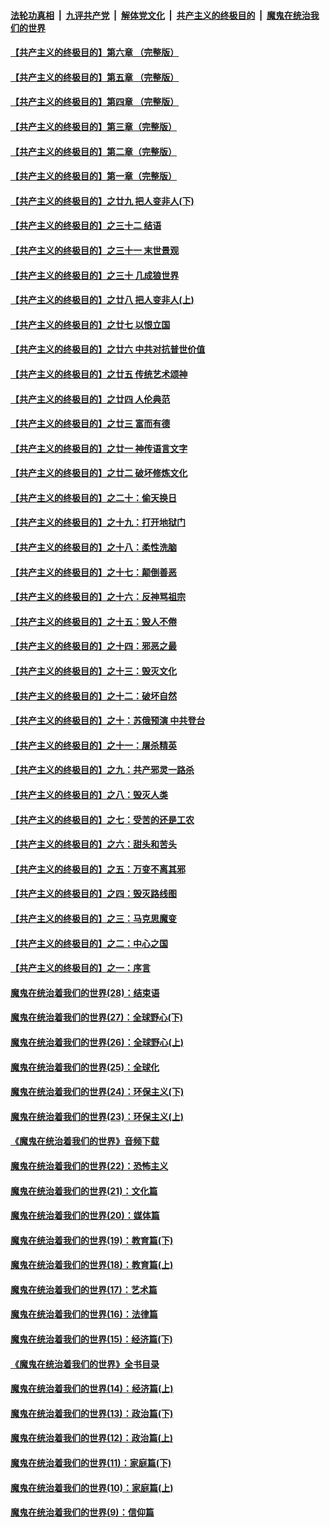 ####  [法轮功真相](../../../../basic/blob/master/README.md?t=06300031) &nbsp;|&nbsp; [九评共产党](../../../../9ping.md/blob/master/README.md?t=06300031) &nbsp;|&nbsp; [解体党文化](../../../../jtdwh.md/blob/master/README.md?t=06300031)  &nbsp;|&nbsp; [共产主义的终极目的](../../../../gczydzjmd.md/blob/master/README.md?t=06300031) &nbsp;|&nbsp; [魔鬼在统治我们的世界](../../../../mgztzwmdsj.md/blob/master/README.md?t=06300031) 

#### [【共产主义的终极目的】第六章 （完整版）](../pages/nsc422/n11428913.md?t=06300031) 

#### [【共产主义的终极目的】第五章 （完整版）](../pages/nsc422/n11428912.md?t=06300031) 

#### [【共产主义的终极目的】第四章 （完整版）](../pages/nsc422/n11428907.md?t=06300031) 

#### [【共产主义的终极目的】第三章（完整版）](../pages/nsc422/n11428848.md?t=06300031) 

#### [【共产主义的终极目的】第二章（完整版）](../pages/nsc422/n11428831.md?t=06300031) 

#### [【共产主义的终极目的】第一章（完整版）](../pages/nsc422/n11417651.md?t=06300031) 

#### [【共产主义的终极目的】之廿九 把人变非人(下)](../pages/nsc422/n11344140.md?t=06300031) 

#### [【共产主义的终极目的】之三十二 结语](../pages/nsc422/n11360535.md?t=06300031) 

#### [【共产主义的终极目的】之三十一 末世景观](../pages/nsc422/n11351129.md?t=06300031) 

#### [【共产主义的终极目的】之三十 几成狼世界](../pages/nsc422/n11348280.md?t=06300031) 

#### [【共产主义的终极目的】之廿八 把人变非人(上)](../pages/nsc422/n11340492.md?t=06300031) 

#### [【共产主义的终极目的】之廿七 以恨立国](../pages/nsc422/n11336944.md?t=06300031) 

#### [【共产主义的终极目的】之廿六 中共对抗普世价值](../pages/nsc422/n11324785.md?t=06300031) 

#### [【共产主义的终极目的】之廿五 传统艺术颂神](../pages/nsc422/n11296396.md?t=06300031) 

#### [【共产主义的终极目的】之廿四 人伦典范](../pages/nsc422/n11296397.md?t=06300031) 

#### [【共产主义的终极目的】之廿三 富而有德](../pages/nsc422/n11283598.md?t=06300031) 

#### [【共产主义的终极目的】之廿一 神传语言文字](../pages/nsc422/n11263265.md?t=06300031) 

#### [【共产主义的终极目的】之廿二 破坏修炼文化](../pages/nsc422/n11245728.md?t=06300031) 

#### [【共产主义的终极目的】之二十：偷天换日](../pages/nsc422/n11238846.md?t=06300031) 

#### [【共产主义的终极目的】之十九：打开地狱门](../pages/nsc422/n11206376.md?t=06300031) 

#### [【共产主义的终极目的】之十八：柔性洗脑](../pages/nsc422/n11199994.md?t=06300031) 

#### [【共产主义的终极目的】之十七：颠倒善恶](../pages/nsc422/n11179782.md?t=06300031) 

#### [【共产主义的终极目的】之十六：反神骂祖宗](../pages/nsc422/n11166798.md?t=06300031) 

#### [【共产主义的终极目的】之十五：毁人不倦](../pages/nsc422/n11166792.md?t=06300031) 

#### [【共产主义的终极目的】之十四：邪恶之最](../pages/nsc422/n11150249.md?t=06300031) 

#### [【共产主义的终极目的】之十三：毁灭文化](../pages/nsc422/n11135227.md?t=06300031) 

#### [【共产主义的终极目的】之十二：破坏自然](../pages/nsc422/n11135214.md?t=06300031) 

#### [【共产主义的终极目的】之十：苏俄预演 中共登台](../pages/nsc422/n11118424.md?t=06300031) 

#### [【共产主义的终极目的】之十一：屠杀精英](../pages/nsc422/n11118442.md?t=06300031) 

#### [【共产主义的终极目的】之九：共产邪灵一路杀](../pages/nsc422/n11114139.md?t=06300031) 

#### [【共产主义的终极目的】之八：毁灭人类](../pages/nsc422/n11108503.md?t=06300031) 

#### [【共产主义的终极目的】之七：受苦的还是工农](../pages/nsc422/n11101809.md?t=06300031) 

#### [【共产主义的终极目的】之六：甜头和苦头](../pages/nsc422/n11096971.md?t=06300031) 

#### [【共产主义的终极目的】之五：万变不离其邪](../pages/nsc422/n11091285.md?t=06300031) 

#### [【共产主义的终极目的】之四：毁灭路线图](../pages/nsc422/n11086284.md?t=06300031) 

#### [【共产主义的终极目的】之三：马克思魔变](../pages/nsc422/n11061941.md?t=06300031) 

#### [【共产主义的终极目的】之二：中心之国](../pages/nsc422/n11047728.md?t=06300031) 

#### [【共产主义的终极目的】之一：序言](../pages/nsc422/n11086077.md?t=06300031) 

#### [魔鬼在统治着我们的世界(28)：结束语](../pages/nsc422/n10936246.md?t=06300031) 

#### [魔鬼在统治着我们的世界(27)：全球野心(下)](../pages/nsc422/n10928319.md?t=06300031) 

#### [魔鬼在统治着我们的世界(26)：全球野心(上)](../pages/nsc422/n10900318.md?t=06300031) 

#### [魔鬼在统治着我们的世界(25)：全球化](../pages/nsc422/n10788205.md?t=06300031) 

#### [魔鬼在统治着我们的世界(24)：环保主义(下)](../pages/nsc422/n10695307.md?t=06300031) 

#### [魔鬼在统治着我们的世界(23)：环保主义(上)](../pages/nsc422/n10688613.md?t=06300031) 

#### [《魔鬼在统治着我们的世界》音频下载](../pages/nsc422/n10635553.md?t=06300031) 

#### [魔鬼在统治着我们的世界(22)：恐怖主义](../pages/nsc422/n10614727.md?t=06300031) 

#### [魔鬼在统治着我们的世界(21)：文化篇](../pages/nsc422/n10597706.md?t=06300031) 

#### [魔鬼在统治着我们的世界(20)：媒体篇](../pages/nsc422/n10586579.md?t=06300031) 

#### [魔鬼在统治着我们的世界(19)：教育篇(下)](../pages/nsc422/n10564808.md?t=06300031) 

#### [魔鬼在统治着我们的世界(18)：教育篇(上)](../pages/nsc422/n10526970.md?t=06300031) 

#### [魔鬼在统治着我们的世界(17)：艺术篇](../pages/nsc422/n10499093.md?t=06300031) 

#### [魔鬼在统治着我们的世界(16)：法律篇](../pages/nsc422/n10485969.md?t=06300031) 

#### [魔鬼在统治着我们的世界(15)：经济篇(下)](../pages/nsc422/n10469975.md?t=06300031) 

#### [《魔鬼在统治着我们的世界》全书目录](../pages/nsc422/n10464261.md?t=06300031) 

#### [魔鬼在统治着我们的世界(14)：经济篇(上)](../pages/nsc422/n10457370.md?t=06300031) 

#### [魔鬼在统治着我们的世界(13)：政治篇(下)](../pages/nsc422/n10448270.md?t=06300031) 

#### [魔鬼在统治着我们的世界(12)：政治篇(上)](../pages/nsc422/n10444576.md?t=06300031) 

#### [魔鬼在统治着我们的世界(11)：家庭篇(下)](../pages/nsc422/n10440961.md?t=06300031) 

#### [魔鬼在统治着我们的世界(10)：家庭篇(上)](../pages/nsc422/n10435448.md?t=06300031) 

#### [魔鬼在统治着我们的世界(9)：信仰篇](../pages/nsc422/n10432159.md?t=06300031) 

